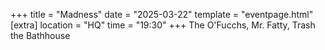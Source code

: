+++
title = "Madness"
date = "2025-03-22"
template = "eventpage.html"
[extra]
location = "HQ"
time = "19:30"
+++
The O'Fucchs, Mr. Fatty, Trash the Bathhouse
